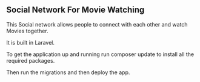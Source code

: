 ## Social Network For Movie Watching


This Social network allows people to connect with each other and watch Movies together. 

It is built in Laravel.

To get the application up and running run composer update to install all the required packages.

Then run the migrations and then deploy the app.